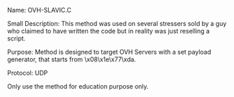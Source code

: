 Name: OVH-SLAVIC.C 

Small Description: This method was used on several stressers sold by a guy who claimed to have written the code but in reality was just reselling a script.

Purpose: Method is designed to target OVH Servers with a set payload generator, that starts from \x08\x1e\x77\xda. 

Protocol: UDP

Only use the method for education purpose only.
